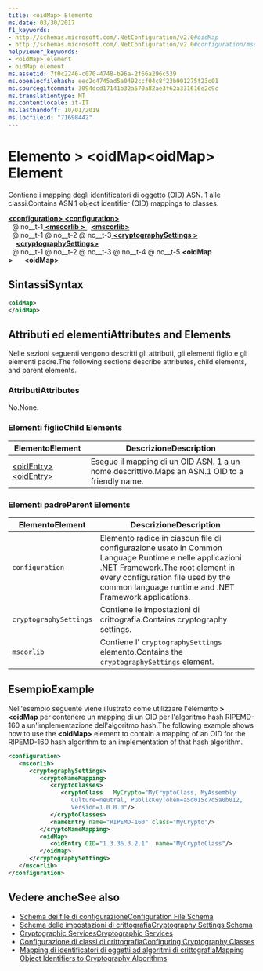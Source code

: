```yaml
---
title: <oidMap> Elemento
ms.date: 03/30/2017
f1_keywords:
- http://schemas.microsoft.com/.NetConfiguration/v2.0#oidMap
- http://schemas.microsoft.com/.NetConfiguration/v2.0#configuration/mscorlib/cryptographySettings/oidMap
helpviewer_keywords:
- <oidMap> element
- oidMap element
ms.assetid: 7f0c2246-c070-4748-b96a-2f66a296c539
ms.openlocfilehash: eec2c4745ad5a0492ccf04c8f23b901275f23c01
ms.sourcegitcommit: 3094dcd17141b32a570a82ae3f62a331616e2c9c
ms.translationtype: MT
ms.contentlocale: it-IT
ms.lasthandoff: 10/01/2019
ms.locfileid: "71698442"
---
```

# <a name="oidmap-element"></a><span data-ttu-id="57452-102">Elemento > \<oidMap</span><span class="sxs-lookup"><span data-stu-id="57452-102">\<oidMap> Element</span></span>
<span data-ttu-id="57452-103">Contiene i mapping degli identificatori di oggetto (OID) ASN. 1 alle classi.</span><span class="sxs-lookup"><span data-stu-id="57452-103">Contains ASN.1 object identifier (OID) mappings to classes.</span></span>  
  
[<span data-ttu-id="57452-104"> **\<configuration>** </span><span class="sxs-lookup"><span data-stu-id="57452-104">**\<configuration>**</span></span>](../configuration-element.md)  
<span data-ttu-id="57452-105">&nbsp; @ no__t-1[ **\<mscorlib >** ](mscorlib-element-for-cryptography-settings.md)</span><span class="sxs-lookup"><span data-stu-id="57452-105">&nbsp;&nbsp;[**\<mscorlib>**](mscorlib-element-for-cryptography-settings.md)</span></span>  
<span data-ttu-id="57452-106">&nbsp; @ no__t-1 @ no__t-2 @ no__t-3[ **\<cryptographySettings >** ](cryptographysettings-element.md)</span><span class="sxs-lookup"><span data-stu-id="57452-106">&nbsp;&nbsp;&nbsp;&nbsp;[**\<cryptographySettings>**](cryptographysettings-element.md)</span></span>  
<span data-ttu-id="57452-107">&nbsp; @ no__t-1 @ no__t-2 @ no__t-3 @ no__t-4 @ no__t-5 **\<oidMap >**</span><span class="sxs-lookup"><span data-stu-id="57452-107">&nbsp;&nbsp;&nbsp;&nbsp;&nbsp;&nbsp;**\<oidMap>**</span></span>  
  
## <a name="syntax"></a><span data-ttu-id="57452-108">Sintassi</span><span class="sxs-lookup"><span data-stu-id="57452-108">Syntax</span></span>  
  
```xml  
<oidMap>   
</oidMap>  
```  
  
## <a name="attributes-and-elements"></a><span data-ttu-id="57452-109">Attributi ed elementi</span><span class="sxs-lookup"><span data-stu-id="57452-109">Attributes and Elements</span></span>  
 <span data-ttu-id="57452-110">Nelle sezioni seguenti vengono descritti gli attributi, gli elementi figlio e gli elementi padre.</span><span class="sxs-lookup"><span data-stu-id="57452-110">The following sections describe attributes, child elements, and parent elements.</span></span>  
  
### <a name="attributes"></a><span data-ttu-id="57452-111">Attributi</span><span class="sxs-lookup"><span data-stu-id="57452-111">Attributes</span></span>  
 <span data-ttu-id="57452-112">No.</span><span class="sxs-lookup"><span data-stu-id="57452-112">None.</span></span>  
  
### <a name="child-elements"></a><span data-ttu-id="57452-113">Elementi figlio</span><span class="sxs-lookup"><span data-stu-id="57452-113">Child Elements</span></span>  
  
|<span data-ttu-id="57452-114">Elemento</span><span class="sxs-lookup"><span data-stu-id="57452-114">Element</span></span>|<span data-ttu-id="57452-115">Descrizione</span><span class="sxs-lookup"><span data-stu-id="57452-115">Description</span></span>|  
|-------------|-----------------|  
|[<span data-ttu-id="57452-116">\<oidEntry></span><span class="sxs-lookup"><span data-stu-id="57452-116">\<oidEntry></span></span>](oidentry-element.md)|<span data-ttu-id="57452-117">Esegue il mapping di un OID ASN. 1 a un nome descrittivo.</span><span class="sxs-lookup"><span data-stu-id="57452-117">Maps an ASN.1 OID to a friendly name.</span></span>|  
  
### <a name="parent-elements"></a><span data-ttu-id="57452-118">Elementi padre</span><span class="sxs-lookup"><span data-stu-id="57452-118">Parent Elements</span></span>  
  
|<span data-ttu-id="57452-119">Elemento</span><span class="sxs-lookup"><span data-stu-id="57452-119">Element</span></span>|<span data-ttu-id="57452-120">Descrizione</span><span class="sxs-lookup"><span data-stu-id="57452-120">Description</span></span>|  
|-------------|-----------------|  
|`configuration`|<span data-ttu-id="57452-121">Elemento radice in ciascun file di configurazione usato in Common Language Runtime e nelle applicazioni .NET Framework.</span><span class="sxs-lookup"><span data-stu-id="57452-121">The root element in every configuration file used by the common language runtime and .NET Framework applications.</span></span>|  
|`cryptographySettings`|<span data-ttu-id="57452-122">Contiene le impostazioni di crittografia.</span><span class="sxs-lookup"><span data-stu-id="57452-122">Contains cryptography settings.</span></span>|  
|`mscorlib`|<span data-ttu-id="57452-123">Contiene l' `cryptographySettings` elemento.</span><span class="sxs-lookup"><span data-stu-id="57452-123">Contains the `cryptographySettings` element.</span></span>|  
  
## <a name="example"></a><span data-ttu-id="57452-124">Esempio</span><span class="sxs-lookup"><span data-stu-id="57452-124">Example</span></span>  
 <span data-ttu-id="57452-125">Nell'esempio seguente viene illustrato come utilizzare l'elemento **> \<oidMap** per contenere un mapping di un OID per l'algoritmo hash RIPEMD-160 a un'implementazione dell'algoritmo hash.</span><span class="sxs-lookup"><span data-stu-id="57452-125">The following example shows how to use the **\<oidMap>** element to contain a mapping of an OID for the RIPEMD-160 hash algorithm to an implementation of that hash algorithm.</span></span>  
  
```xml  
<configuration>  
   <mscorlib>  
      <cryptographySettings>  
         <cryptoNameMapping>  
            <cryptoClasses>  
               <cryptoClass   MyCrypto="MyCryptoClass, MyAssembly  
                  Culture=neutral, PublicKeyToken=a5d015c7d5a0b012,  
                  Version=1.0.0.0"/>  
            </cryptoClasses>  
            <nameEntry name="RIPEMD-160" class="MyCrypto"/>  
         </cryptoNameMapping>  
         <oidMap>  
            <oidEntry OID="1.3.36.3.2.1"  name="MyCryptoClass"/>  
         </oidMap>  
      </cryptographySettings>  
   </mscorlib>  
</configuration>  
```  
  
## <a name="see-also"></a><span data-ttu-id="57452-126">Vedere anche</span><span class="sxs-lookup"><span data-stu-id="57452-126">See also</span></span>

- [<span data-ttu-id="57452-127">Schema dei file di configurazione</span><span class="sxs-lookup"><span data-stu-id="57452-127">Configuration File Schema</span></span>](../index.md)
- [<span data-ttu-id="57452-128">Schema delle impostazioni di crittografia</span><span class="sxs-lookup"><span data-stu-id="57452-128">Cryptography Settings Schema</span></span>](index.md)
- [<span data-ttu-id="57452-129">Cryptographic Services</span><span class="sxs-lookup"><span data-stu-id="57452-129">Cryptographic Services</span></span>](../../../../standard/security/cryptographic-services.md)
- [<span data-ttu-id="57452-130">Configurazione di classi di crittografia</span><span class="sxs-lookup"><span data-stu-id="57452-130">Configuring Cryptography Classes</span></span>](../../configure-cryptography-classes.md)
- [<span data-ttu-id="57452-131">Mapping di identificatori di oggetti ad algoritmi di crittografia</span><span class="sxs-lookup"><span data-stu-id="57452-131">Mapping Object Identifiers to Cryptography Algorithms</span></span>](../../map-object-identifiers-to-cryptography-algorithms.md)

